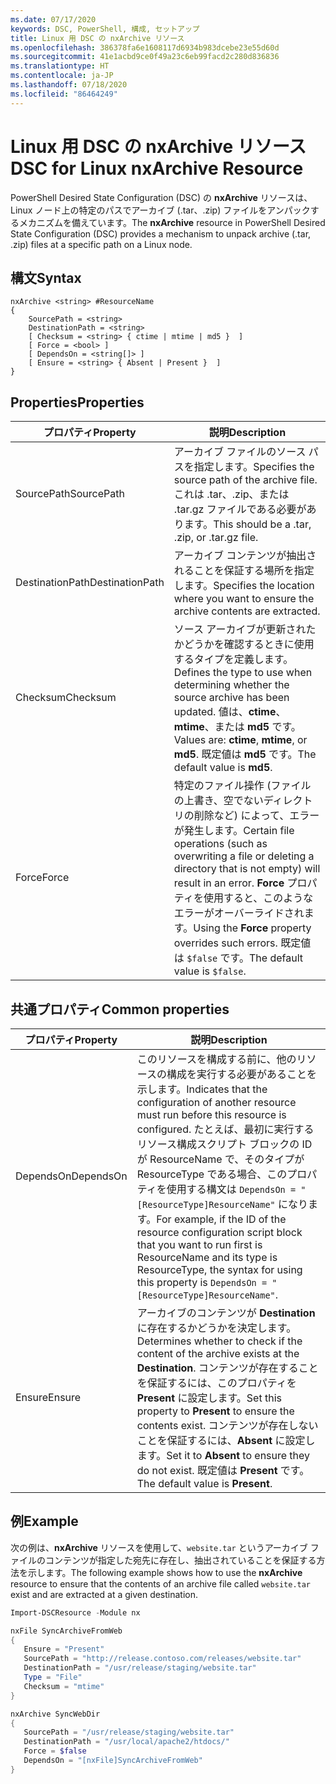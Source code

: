 ```yaml
---
ms.date: 07/17/2020
keywords: DSC, PowerShell, 構成, セットアップ
title: Linux 用 DSC の nxArchive リソース
ms.openlocfilehash: 386378fa6e1608117d6934b983dcebe23e55d60d
ms.sourcegitcommit: 41e1acbd9ce0f49a23c6eb99facd2c280d836836
ms.translationtype: HT
ms.contentlocale: ja-JP
ms.lasthandoff: 07/18/2020
ms.locfileid: "86464249"
---
```

# <a name="dsc-for-linux-nxarchive-resource"></a><span data-ttu-id="fcabe-103">Linux 用 DSC の nxArchive リソース</span><span class="sxs-lookup"><span data-stu-id="fcabe-103">DSC for Linux nxArchive Resource</span></span>

<span data-ttu-id="fcabe-104">PowerShell Desired State Configuration (DSC) の **nxArchive** リソースは、Linux ノード上の特定のパスでアーカイブ (.tar、.zip) ファイルをアンパックするメカニズムを備えています。</span><span class="sxs-lookup"><span data-stu-id="fcabe-104">The **nxArchive** resource in PowerShell Desired State Configuration (DSC) provides a mechanism to unpack archive (.tar, .zip) files at a specific path on a Linux node.</span></span>

## <a name="syntax"></a><span data-ttu-id="fcabe-105">構文</span><span class="sxs-lookup"><span data-stu-id="fcabe-105">Syntax</span></span>

```Syntax
nxArchive <string> #ResourceName
{
    SourcePath = <string>
    DestinationPath = <string>
    [ Checksum = <string> { ctime | mtime | md5 }  ]
    [ Force = <bool> ]
    [ DependsOn = <string[]> ]
    [ Ensure = <string> { Absent | Present }  ]
}
```

## <a name="properties"></a><span data-ttu-id="fcabe-106">Properties</span><span class="sxs-lookup"><span data-stu-id="fcabe-106">Properties</span></span>

|<span data-ttu-id="fcabe-107">プロパティ</span><span class="sxs-lookup"><span data-stu-id="fcabe-107">Property</span></span> |<span data-ttu-id="fcabe-108">説明</span><span class="sxs-lookup"><span data-stu-id="fcabe-108">Description</span></span> |
|---|---|
|<span data-ttu-id="fcabe-109">SourcePath</span><span class="sxs-lookup"><span data-stu-id="fcabe-109">SourcePath</span></span> |<span data-ttu-id="fcabe-110">アーカイブ ファイルのソース パスを指定します。</span><span class="sxs-lookup"><span data-stu-id="fcabe-110">Specifies the source path of the archive file.</span></span> <span data-ttu-id="fcabe-111">これは .tar、.zip、または .tar.gz ファイルである必要があります。</span><span class="sxs-lookup"><span data-stu-id="fcabe-111">This should be a .tar, .zip, or .tar.gz file.</span></span> |
|<span data-ttu-id="fcabe-112">DestinationPath</span><span class="sxs-lookup"><span data-stu-id="fcabe-112">DestinationPath</span></span> |<span data-ttu-id="fcabe-113">アーカイブ コンテンツが抽出されることを保証する場所を指定します。</span><span class="sxs-lookup"><span data-stu-id="fcabe-113">Specifies the location where you want to ensure the archive contents are extracted.</span></span> |
|<span data-ttu-id="fcabe-114">Checksum</span><span class="sxs-lookup"><span data-stu-id="fcabe-114">Checksum</span></span> |<span data-ttu-id="fcabe-115">ソース アーカイブが更新されたかどうかを確認するときに使用するタイプを定義します。</span><span class="sxs-lookup"><span data-stu-id="fcabe-115">Defines the type to use when determining whether the source archive has been updated.</span></span> <span data-ttu-id="fcabe-116">値は、**ctime**、**mtime**、または **md5** です。</span><span class="sxs-lookup"><span data-stu-id="fcabe-116">Values are: **ctime**, **mtime**, or **md5**.</span></span> <span data-ttu-id="fcabe-117">既定値は **md5** です。</span><span class="sxs-lookup"><span data-stu-id="fcabe-117">The default value is **md5**.</span></span> |
|<span data-ttu-id="fcabe-118">Force</span><span class="sxs-lookup"><span data-stu-id="fcabe-118">Force</span></span> |<span data-ttu-id="fcabe-119">特定のファイル操作 (ファイルの上書き、空でないディレクトリの削除など) によって、エラーが発生します。</span><span class="sxs-lookup"><span data-stu-id="fcabe-119">Certain file operations (such as overwriting a file or deleting a directory that is not empty) will result in an error.</span></span> <span data-ttu-id="fcabe-120">**Force** プロパティを使用すると、このようなエラーがオーバーライドされます。</span><span class="sxs-lookup"><span data-stu-id="fcabe-120">Using the **Force** property overrides such errors.</span></span> <span data-ttu-id="fcabe-121">既定値は `$false` です。</span><span class="sxs-lookup"><span data-stu-id="fcabe-121">The default value is `$false`.</span></span> |

## <a name="common-properties"></a><span data-ttu-id="fcabe-122">共通プロパティ</span><span class="sxs-lookup"><span data-stu-id="fcabe-122">Common properties</span></span>

|<span data-ttu-id="fcabe-123">プロパティ</span><span class="sxs-lookup"><span data-stu-id="fcabe-123">Property</span></span> |<span data-ttu-id="fcabe-124">説明</span><span class="sxs-lookup"><span data-stu-id="fcabe-124">Description</span></span> |
|---|---|
|<span data-ttu-id="fcabe-125">DependsOn</span><span class="sxs-lookup"><span data-stu-id="fcabe-125">DependsOn</span></span> |<span data-ttu-id="fcabe-126">このリソースを構成する前に、他のリソースの構成を実行する必要があることを示します。</span><span class="sxs-lookup"><span data-stu-id="fcabe-126">Indicates that the configuration of another resource must run before this resource is configured.</span></span> <span data-ttu-id="fcabe-127">たとえば、最初に実行するリソース構成スクリプト ブロックの ID が ResourceName で、そのタイプが ResourceType である場合、このプロパティを使用する構文は `DependsOn = "[ResourceType]ResourceName"` になります。</span><span class="sxs-lookup"><span data-stu-id="fcabe-127">For example, if the ID of the resource configuration script block that you want to run first is ResourceName and its type is ResourceType, the syntax for using this property is `DependsOn = "[ResourceType]ResourceName"`.</span></span> |
|<span data-ttu-id="fcabe-128">Ensure</span><span class="sxs-lookup"><span data-stu-id="fcabe-128">Ensure</span></span> |<span data-ttu-id="fcabe-129">アーカイブのコンテンツが **Destination** に存在するかどうかを決定します。</span><span class="sxs-lookup"><span data-stu-id="fcabe-129">Determines whether to check if the content of the archive exists at the **Destination**.</span></span> <span data-ttu-id="fcabe-130">コンテンツが存在することを保証するには、このプロパティを **Present** に設定します。</span><span class="sxs-lookup"><span data-stu-id="fcabe-130">Set this property to **Present** to ensure the contents exist.</span></span> <span data-ttu-id="fcabe-131">コンテンツが存在しないことを保証するには、**Absent** に設定します。</span><span class="sxs-lookup"><span data-stu-id="fcabe-131">Set it to **Absent** to ensure they do not exist.</span></span> <span data-ttu-id="fcabe-132">既定値は **Present** です。</span><span class="sxs-lookup"><span data-stu-id="fcabe-132">The default value is **Present**.</span></span> |

## <a name="example"></a><span data-ttu-id="fcabe-133">例</span><span class="sxs-lookup"><span data-stu-id="fcabe-133">Example</span></span>

<span data-ttu-id="fcabe-134">次の例は、**nxArchive** リソースを使用して、`website.tar` というアーカイブ ファイルのコンテンツが指定した宛先に存在し、抽出されていることを保証する方法を示します。</span><span class="sxs-lookup"><span data-stu-id="fcabe-134">The following example shows how to use the **nxArchive** resource to ensure that the contents of an archive file called `website.tar` exist and are extracted at a given destination.</span></span>

```powershell
Import-DSCResource -Module nx

nxFile SyncArchiveFromWeb
{
   Ensure = "Present"
   SourcePath = "http://release.contoso.com/releases/website.tar"
   DestinationPath = "/usr/release/staging/website.tar"
   Type = "File"
   Checksum = "mtime"
}

nxArchive SyncWebDir
{
   SourcePath = "/usr/release/staging/website.tar"
   DestinationPath = "/usr/local/apache2/htdocs/"
   Force = $false
   DependsOn = "[nxFile]SyncArchiveFromWeb"
}
```
